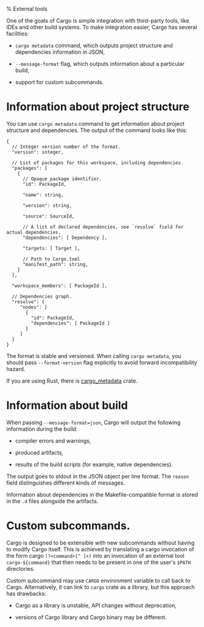 % External tools

One of the goals of Cargo is simple integration with third-party tools, like
IDEs and other build systems. To make integration easier, Cargo has several
facilities:

* `cargo metadata` command, which outputs project structure and dependencies
  information in JSON,

* `--message-format` flag, which outputs information about a particular build,

* support for custom subcommands.


# Information about project structure


You can use `cargo metadata` command to get information about project structure
and dependencies. The output of the command looks like this:

```text
{
  // Integer version number of the format.
  "version": integer,

  // List of packages for this workspace, including dependencies.
  "packages": [
    {
      // Opaque package identifier.
      "id": PackageId,

      "name": string,

      "version": string,

      "source": SourceId,

      // A list of declared dependencies, see `resolve` field for actual dependencies.
      "dependencies": [ Dependency ],

      "targets: [ Target ],

      // Path to Cargo.toml
      "manifest_path": string,
    }
  ],

  "workspace_members": [ PackageId ],

  // Dependencies graph.
  "resolve": {
     "nodes": [
       {
         "id": PackageId,
         "dependencies": [ PackageId ]
       }
     ]
  }
}
```

The format is stable and versioned. When calling `cargo metadata`, you should
pass `--format-version` flag explicitly to avoid forward incompatibility
hazard.

If you are using Rust, there is [cargo_metadata] crate.

[cargo_metadata]: https://crates.io/crates/cargo_metadata


# Information about build

When passing `--message-format=json`, Cargo will output the following
information during the build:

* compiler errors and warnings,

* produced artifacts,

* results of the build scripts (for example, native dependencies).

The output goes to stdout in the JSON object per line format. The `reason` field
distinguishes different kinds of messages.

Information about dependencies in the Makefile-compatible format is stored in
the `.d` files alongside the artifacts.


# Custom subcommands.

Cargo is designed to be extensible with new subcommands without having to modify
Cargo itself. This is achieved by translating a cargo invocation of the form
cargo `(?<command>[^ ]+)` into an invocation of an external tool
`cargo-${command}` that then needs to be present in one of the user's `$PATH`
directories.

Custom subcommand may use `CARGO` environment variable to call back to
Cargo. Alternatively, it can link to `cargo` crate as a library, but this
approach has drawbacks:

* Cargo as a library is unstable, API changes without deprecation,

* versions of Cargo library and Cargo binary may be different.
